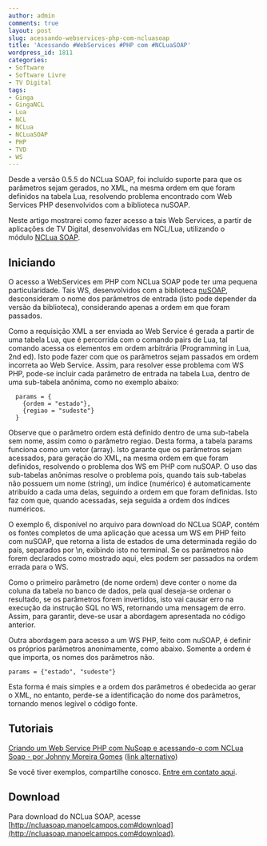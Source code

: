 ```yaml
---
author: admin
comments: true
layout: post
slug: acessando-webservices-php-com-ncluasoap
title: 'Acessando #WebServices #PHP com #NCLuaSOAP'
wordpress_id: 1811
categories:
- Software
- Software Livre
- TV Digital
tags:
- Ginga
- GingaNCL
- Lua
- NCL
- NCLua
- NCLuaSOAP
- PHP
- TVD
- WS
---
```


Desde a versão 0.5.5 do NCLua SOAP, foi incluído suporte para que os parâmetros sejam gerados, no XML, na mesma ordem em que foram definidos na tabela Lua, resolvendo problema encontrado com Web Services PHP desenvolvidos com a biblioteca nuSOAP.

Neste artigo mostrarei como fazer acesso a tais Web Services, a partir de aplicações de TV Digital, desenvolvidas em NCL/Lua, utilizando o módulo [NCLua SOAP](http://ncluasoap.manoelcampos.com).


## Iniciando


O acesso a WebServices em PHP com NCLua SOAP pode ter uma pequena particularidade. Tais WS, desenvolvidos com a biblioteca [nuSOAP](http://sourceforge.net/projects/nusoap/), desconsideram o nome dos parâmetros de entrada (isto pode depender da versão da biblioteca), considerando apenas a ordem em que foram passados.<!-- more -->

Como a requisição XML a ser enviada ao Web Service é gerada a partir de uma tabela Lua, que é percorrida com o comando pairs de Lua, tal comando acessa os elementos em ordem arbitrária (Programming in Lua, 2nd ed). Isto pode fazer com que os parâmetros sejam passados em ordem incorreta ao Web Service. Assim, para resolver esse problema com WS PHP, pode-se incluir cada parâmetro de entrada na tabela Lua, dentro de uma sub-tabela anônima, como no exemplo abaixo:

    
      params = {
        {ordem = "estado"},
        {regiao = "sudeste"}
      }


Observe que o parâmetro ordem está definido dentro de uma sub-tabela sem nome, assim como o parâmetro regiao. Desta forma, a tabela params funciona como um vetor (array). Isto garante que os parâmetros sejam acessados, para geração do XML, na mesma ordem em que foram definidos, resolvendo o problema dos WS em PHP com nuSOAP. O uso das sub-tabelas anônimas resolve o problema pois, quando tais sub-tabelas não possuem um nome (string), um índice (numérico) é automaticamente atribuído a cada uma delas, seguindo a ordem em que foram definidas. Isto faz com que, quando acessadas, seja seguida a ordem dos índices numéricos.

O exemplo 6, disponível no arquivo para download do NCLua SOAP, contém os fontes completos de uma aplicação que acessa um WS em PHP feito com nuSOAP, que retorna a lista de estados de uma determinada região do país, separados por \n, exibindo isto no terminal. Se os parâmetros não forem declarados como mostrado aqui, eles podem ser passados na ordem errada para o WS.

Como o primeiro parâmetro (de nome ordem) deve conter o nome da coluna da tabela no banco de dados, pela qual deseja-se ordenar o resultado, se os parâmetros forem invertidos, isto vai causar erro na execução da instrução SQL no WS, retornando uma mensagem de erro. Assim, para garantir, deve-se usar a abordagem apresentada no código anterior.

Outra abordagem para acesso a um WS PHP, feito com nuSOAP, é definir os próprios parâmetros anonimamente, como abaixo. Somente a ordem é que importa, os nomes dos parâmetros não.

    
    params = {"estado", "sudeste"}


Esta forma é mais simples e a ordem dos parâmetros é obedecida ao gerar o XML, no entanto, perde-se a identificação do nome dos parâmetros, tornando menos legível o código fonte.


## Tutoriais




[Criando um Web Service PHP com NuSoap e acessando-o com NCLua Soap - por Johnny Moreira Gomes](http://www.ufjf.br/lapic/files/2010/05/TutorialNuSoapNCLuaSoap.pdf) ([link alternativo](http://manoelcampos.com/wp-content/uploads/tutorial-nusoap-ncluasoap.pdf))


Se você tiver exemplos, compartilhe conosco. [Entre em contato aqui](/contato).


## Download


Para download do NCLua SOAP, acesse [http://ncluasoap.manoelcampos.com#download](http://ncluasoap.manoelcampos.com#download).

